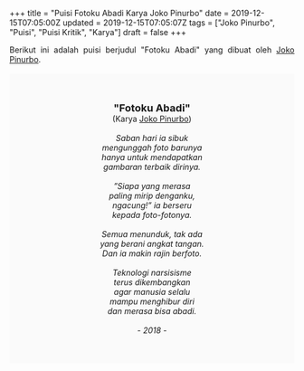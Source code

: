 +++
title = "Puisi Fotoku Abadi Karya Joko Pinurbo"
date = 2019-12-15T07:05:00Z
updated = 2019-12-15T07:05:07Z
tags = ["Joko Pinurbo", "Puisi", "Puisi Kritik", "Karya"]
draft = false
+++

<div dir="ltr" style="text-align: left;" trbidi="on"><div style="text-align: justify;">Berikut ini adalah puisi berjudul "Fotoku Abadi" yang dibuat oleh <a href="https://id.wikipedia.org/wiki/Joko_Pinurbo" target="_blank">Joko Pinurbo</a>.</div><br /><div style="background: #FAFAFA; font-size: 14px; height: auto; margin: 0 auto; padding: 50px; text-align: center; width: auto;"><span style="font-size: 18px;"><b>"Fotoku Abadi"</b></span><br />(Karya <a href="https://www.sekata.web.id/tags/joko-pinurbo" target="_blank">Joko Pinurbo</a>)<br /><br /><i>Saban hari ia sibuk<br />mengunggah foto barunya<br />hanya untuk mendapatkan<br />gambaran terbaik dirinya.<br /><br />”Siapa yang merasa<br />paling mirip denganku,<br />ngacung!” ia berseru<br />kepada foto-fotonya.<br /><br />Semua menunduk, tak ada<br />yang berani angkat tangan.<br />Dan ia makin rajin berfoto.<br /><br />Teknologi narsisisme<br />terus dikembangkan<br />agar manusia selalu<br />mampu menghibur diri<br />dan merasa bisa abadi.<br /><br />- 2018 -</i> </div></div>

